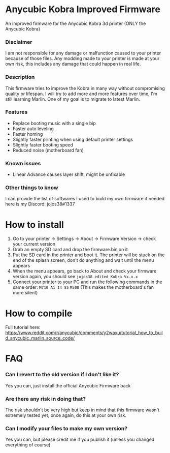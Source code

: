 # Anycubic Kobra Improved Firmware
An improved firmware for the Anycubic Kobra 3d printer (ONLY the Anycubic Kobra)

### Disclaimer
I am not responsible for any damage or malfunction caused to your printer because of those files. Any modding made to your printer is made at your own risk, this includes any damage that could happen in real life.

### Description
This firmware tries to improve the Kobra in many way without compromising quality or lifespan. I will try to add more and more features over time, I'm still learning Marlin. One of my goal is to migrate to latest Marlin. 

### Features
- Replace booting music with a single bip
- Faster auto leveling
- Faster homing
- Slightly faster printing when using default printer settings
- Slightly faster booting speed
- Reduced noise (motherboard fan)

### Known issues
- Linear Advance causes layer shift, might be unfixable

### Other things to know
I can provide the list of softwares I used to build my own firmware if needed here is my Discord: jojos38#1337

# How to install
1. Go to your printer -> Settings -> About -> Firmware Version -> check your current version
2. Grab an empty SD card and drop the firmware.bin on it
3. Put the SD card in the printer and boot it. The printer will be stuck on the end of the splash screen, don't do anything and wait until the menu appears
4. When the menu appears, go back to About and check your firmware version again, you should see `jojos38 edited Kobra Vx.x.x`
5. Connect your printer to your PC and run the following commands in the same order: `M710 A1 I4 S5` `M500` (This makes the motherboard's fan more silent)
 
 # How to compile
 Full tutorial here: https://www.reddit.com/r/anycubic/comments/y2waxu/tutorial_how_to_build_anycubic_marlin_source_code/
 
 # FAQ
 ### Can I revert to the old version if I don't like it?
 Yes you can, just install the official Anycubic Firmware back
 
 ### Are there any risk in doing that?
 The risk shouldn't be very high but keep in mind that this firmware wasn't extremely tested yet, once again, do this at your own risk.

 ### Can I modify your files to make my own version?
 Yes you can, but please credit me if you publish it (unless you changed everything of course)
